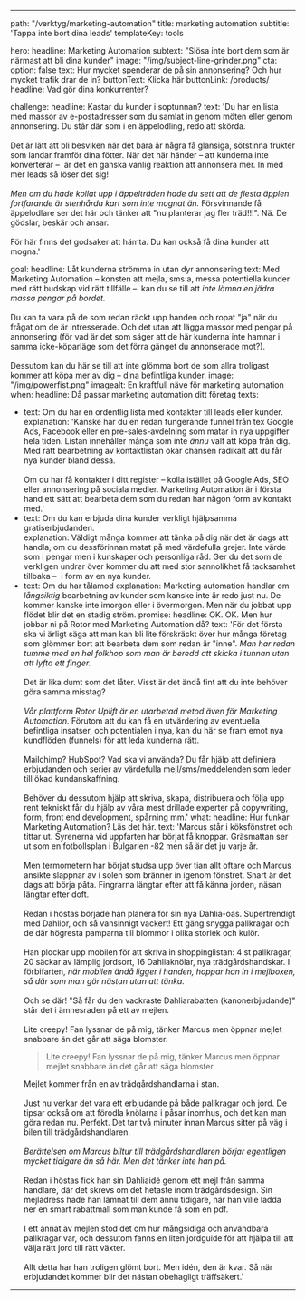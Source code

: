 ---


path: "/verktyg/marketing-automation"
title: marketing automation
subtitle: 'Tappa inte bort dina leads'
templateKey: tools

hero:
  headline: Marketing Automation
  subtext: "Slösa inte bort dem som är närmast att bli dina kunder"
  image: "/img/subject-line-grinder.png"
  cta:
    option: false
    text: Hur mycket spenderar de på sin annonsering? Och hur mycket trafik drar de in?
    buttonText: Klicka här
    buttonLink: /products/
    headline: Vad gör dina konkurrenter?

challenge:
  headline: Kastar du kunder i soptunnan?
  text: 'Du har en lista med massor av e-postadresser som du samlat in genom möten eller genom annonsering. Du står där som i en äppelodling, redo att skörda.<br><br>Det är lätt att bli besviken när det bara är några få glansiga, sötstinna frukter som landar framför dina fötter.  När det här händer – att kunderna inte konverterar –  är det en ganska vanlig reaktion att annonsera mer. In med mer leads så löser det sig!<br><br><em>Men om du hade kollat upp i äppelträden hade du sett att de flesta äpplen fortfarande är stenhårda kart som inte mognat än.</em> Försvinnande få äppelodlare ser det här och tänker att "nu planterar jag fler träd!!!". Nä. De gödslar, beskär och ansar.<br><br>För här finns det godsaker att hämta. Du kan också få dina kunder att mogna.'

goal:
  headline: Låt kunderna strömma in utan dyr annonsering
  text: Med Marketing Automation – konsten att mejla, sms:a, messa potentiella kunder med rätt budskap vid rätt tillfälle –  kan du se till att <em>inte lämna en jädra massa pengar på bordet.</em><br><br>Du kan ta vara på de som redan räckt upp handen och ropat "ja" när du frågat om de är intresserade. Och det utan att lägga massor med pengar på annonsering (för vad är det som säger att de här kunderna inte hamnar i samma icke-köparläge som det förra gänget du annonserade mot?).<br><br>Dessutom kan du här se till att inte glömma bort de som allra troligast kommer att köpa mer av dig – dina befintliga kunder.
  image: "/img/powerfist.png"
  imagealt: En kraftfull näve för marketing automation
when:
  headline: Då passar marketing automation ditt företag
  texts:
  - text: Om du har en ordentlig lista med kontakter till leads eller kunder.	
    explanation: 'Kanske har du en redan fungerande funnel från tex Google Ads, Facebook eller en pre-sales-avdelning som matar in nya uppgifter hela tiden. Listan innehåller många som inte <i>ännu</i> valt att köpa från dig. Med rätt bearbetning av kontaktlistan ökar chansen radikalt att du får nya kunder bland dessa.<br><br>Om du har få kontakter i ditt register – kolla istället på Google Ads, SEO eller annonsering på sociala medier. Marketing Automation är i första hand ett sätt att bearbeta dem som du redan har någon form av kontakt med.'
  - text: Om du kan erbjuda dina kunder verkligt hjälpsamma gratiserbjudanden.	
    explanation: Väldigt många kommer att tänka på dig när det är dags att handla, om du dessförinnan matat på med värdefulla grejer. Inte värde som i pengar men i kunskaper och personliga råd. Ger du det som de verkligen undrar över kommer du att med stor sannolikhet få tacksamhet tillbaka –  i form av en nya kunder.
  - text: Om du har tålamod
    explanation: Marketing automation handlar om <i>långsiktig</i> bearbetning av kunder som kanske inte är redo just nu. De kommer kanske inte imorgon eller i övermorgon. Men när du jobbat upp flödet blir det en stadig ström.
promise:
  headline: OK. OK. Men hur jobbar ni på Rotor med Marketing Automation då?
  text: 'För det första ska vi ärligt säga att man kan bli lite förskräckt över hur många företag som glömmer bort att bearbeta dem som redan är "inne". <em>Man har redan tumme med en hel folkhop som man är beredd att skicka i tunnan utan att lyfta ett finger.</em><br><br>Det är lika dumt som det låter. Visst är det ändå fint att du inte behöver göra samma misstag?<br><br><em>Vår plattform Rotor Uplift är en utarbetad metod även för Marketing Automation.</em> Förutom att du kan få en utvärdering av eventuella befintliga insatser, och potentialen i nya, kan du här se fram emot nya kundflöden (funnels) för att leda kunderna rätt.<br><br>Mailchimp? HubSpot? Vad ska vi använda? Du får hjälp att definiera erbjudanden och serier av värdefulla mejl/sms/meddelenden som leder till ökad kundanskaffning.<br><br>Behöver du dessutom hjälp att skriva, skapa, distribuera och följa upp rent tekniskt får du hjälp av våra mest drillade experter på copywriting, form, front end development, spårning mm.'
what:
  headline: Hur funkar Marketing Automation? Läs det här.
  text: 'Marcus står i köksfönstret och tittar ut. Syrenerna vid uppfarten har börjat få knoppar. Gräsmattan ser ut som en fotbollsplan i Bulgarien -82 men så är det ju varje år. <br><br>Men termometern har börjat studsa upp över tian allt oftare och Marcus ansikte slappnar av i solen som bränner in igenom fönstret. Snart är det dags att börja påta. Fingrarna längtar efter att få känna jorden, näsan längtar efter doft.<br><br>Redan i höstas började han planera för sin nya Dahlia-oas. Supertrendigt med Dahlior, och så vansinnigt vackert! Ett gäng snygga pallkragar och de där högresta pamparna till blommor i olika storlek och kulör.<br><br>Han plockar upp mobilen för att skriva in shoppinglistan: 4 st pallkragar, 20 säckar av lämplig jordsort, 16 Dahliaknölar, nya trädgårdshandskar. I förbifarten, <em>när mobilen ändå ligger i handen, hoppar han in i mejlboxen, så där som man gör nästan utan att tänka.</em><br><br>Och se där! "Så får du den vackraste Dahliarabatten (kanonerbjudande)" står det i ämnesraden på ett av mejlen. <br><br>Lite creepy! Fan lyssnar de på mig, tänker Marcus men öppnar mejlet snabbare än det går att säga blomster. <blockquote>Lite creepy! Fan lyss­nar de på mig, tänker Marcus men öppnar mejlet snabb­are än det går att säga blomster.</blockquote>Mejlet kommer från en av trädgårdshandlarna i stan. <br><br>Just nu verkar det vara ett erbjudande på både pallkragar och jord. De tipsar också om att förodla knölarna i påsar inomhus, och det kan man göra redan nu.  Perfekt. Det tar två minuter innan Marcus sitter på väg i bilen till trädgårdshandlaren. <br><br><em>Berättelsen om Marcus biltur till trädgårdshandlaren börjar egentligen mycket tidigare än så  här. Men det tänker inte han på.</em><br><br>Redan i höstas fick han sin Dahliaidé genom ett mejl från samma handlare, där det skrevs om det hetaste inom trädgårdsdesign. Sin mejladress hade han lämnat till dem ännu tidigare, när han ville ladda ner en smart rabattmall som man kunde få som en pdf. <br><br>I ett annat av mejlen stod det om hur mångsidiga och användbara pallkragar var, och dessutom fanns en liten jordguide för att hjälpa till att välja rätt jord till rätt växter. <br><br>Allt detta har han troligen glömt bort. Men idén, den är kvar. Så när erbjudandet kommer blir det nästan obehagligt träffsäkert.'


---